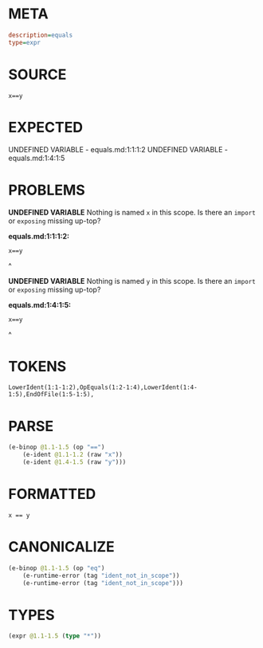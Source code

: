 # META
~~~ini
description=equals
type=expr
~~~
# SOURCE
~~~roc
x==y
~~~
# EXPECTED
UNDEFINED VARIABLE - equals.md:1:1:1:2
UNDEFINED VARIABLE - equals.md:1:4:1:5
# PROBLEMS
**UNDEFINED VARIABLE**
Nothing is named `x` in this scope.
Is there an `import` or `exposing` missing up-top?

**equals.md:1:1:1:2:**
```roc
x==y
```
^


**UNDEFINED VARIABLE**
Nothing is named `y` in this scope.
Is there an `import` or `exposing` missing up-top?

**equals.md:1:4:1:5:**
```roc
x==y
```
   ^


# TOKENS
~~~zig
LowerIdent(1:1-1:2),OpEquals(1:2-1:4),LowerIdent(1:4-1:5),EndOfFile(1:5-1:5),
~~~
# PARSE
~~~clojure
(e-binop @1.1-1.5 (op "==")
	(e-ident @1.1-1.2 (raw "x"))
	(e-ident @1.4-1.5 (raw "y")))
~~~
# FORMATTED
~~~roc
x == y
~~~
# CANONICALIZE
~~~clojure
(e-binop @1.1-1.5 (op "eq")
	(e-runtime-error (tag "ident_not_in_scope"))
	(e-runtime-error (tag "ident_not_in_scope")))
~~~
# TYPES
~~~clojure
(expr @1.1-1.5 (type "*"))
~~~
